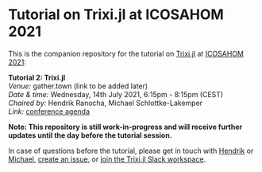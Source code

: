 # Tutorial on Trixi.jl at ICOSAHOM 2021

This is the companion repository for the tutorial on
[Trixi.jl](https://github.com/trixi-framework/Trixi.jl) at
[ICOSAHOM 2021](https://www.icosahom2020.org):

**Tutorial 2: Trixi.jl**  
*Venue:* gather.town (link to be added later)  
*Date & time:* Wednesday, 14th July 2021, 6:15pm - 8:15pm (CEST)  
*Chaired by:* Hendrik Ranocha, Michael Schlottke-Lakemper  
*Link:* [conference agenda](https://www.conftool.com/icosahom2020/index.php?page=browseSessions&form_session=71&presentations=show)

**Note: This repository is still work-in-progress and will receive further
updates until the day before the tutorial session.**

In case of questions before the tutorial, please get in touch with
[Hendrik](https://ranocha.de) or
[Michael](https://www.mi.uni-koeln.de/NumSim/schlottke-lakemper),
[create an issue](https://github.com/trixi-framework/tutorial-2021-icosahom/issues/new),
or
[join the Trixi.jl Slack workspace](https://join.slack.com/t/trixi-framework/shared_invite/zt-sgkc6ppw-6OXJqZAD5SPjBYqLd8MU~g).

